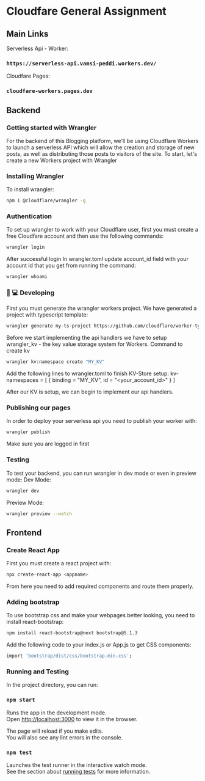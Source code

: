 # Cloudfare General Assignment 

## Main Links
Serverless Api - Worker: 
### `https://serverless-api.vamsi-peddi.workers.dev/`

Cloudfare Pages: 
### `cloudfare-workers.pages.dev`


## Backend

### Getting started with Wrangler 

For the backend of this Blogging platform, we'll be using Cloudflare Workers to launch a serverless API which will allow the creation and storage of new posts, as well as distributing those posts to visitors of the site. To start, let's create a new Workers project with Wrangler 

### Installing Wrangler

To install wrangler: 

```bash
npm i @cloudflare/wrangler -g
```

### Authentication

To set up wrangler to work with your Cloudflare user, first you must create a free Cloudfare account and then use the following commands:

```bash
wrangler login
```
After successful login In wrangler.toml update account_id field with your account id that you get from running the command:

```bash
wrangler whoami
```
### 👩 💻 Developing

First you must generate the wrangler workers project. We have generated a project with typescript template:

```bash
wrangler generate my-ts-project https://github.com/cloudflare/worker-typescript-template
```
Before we start implementing the api handlers we have to setup wrangler_kv - the key value storage system for Workers. 
Command to create kv 

```bash
wrangler kv:namespace create "MY_KV"
```
Add the following lines to wrangler.toml to finish KV-Store setup:
kv-namespaces = [
   { binding = "MY_KV", id = "<your_account_id>" }
]

After our KV is setup, we can begin to implement our api handlers. 

### Publishing our pages

In order to deploy your serverless api you need to publish your worker with:

```bash
wrangler publish
```
Make sure you are logged in first

### Testing

To test your backend, you can run wrangler in dev mode or even in preview mode:
Dev Mode:

```bash
wrangler dev
```
Preview Mode: 

```bash
wrangler preview --watch
```

## Frontend

### Create React App 

First you must create a react project with:

```bash
npx create-react-app <appname>
```
From here you need to add required components and route them properly. 

### Adding bootstrap 

To use bootstrap css and make your webpages better looking, you need to install react-bootstrap:

```bash
npm install react-bootstrap@next bootstrap@5.1.3
```
Add the following code to your index.js or App.js to get CSS components: 

```bash
import 'bootstrap/dist/css/bootstrap.min.css';
```
### Running and Testing

In the project directory, you can run:

### `npm start`

Runs the app in the development mode.\
Open [http://localhost:3000](http://localhost:3000) to view it in the browser.

The page will reload if you make edits.\
You will also see any lint errors in the console.

### `npm test`

Launches the test runner in the interactive watch mode.\
See the section about [running tests](https://facebook.github.io/create-react-app/docs/running-tests) for more information.